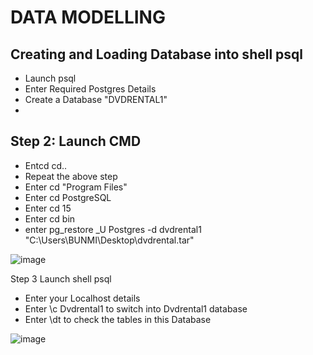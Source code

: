 
# DATA MODELLING

## Creating and Loading Database into shell psql
+  Launch psql
+  Enter Required Postgres Details
+  Create a Database "DVDRENTAL1"
+  
## Step  2: Launch CMD
+ Entcd cd..
+ Repeat the above step
+ Enter cd "Program Files"
+ Enter cd PostgreSQL
+ Enter cd 15
+ Enter cd bin
+ enter pg_restore _U Postgres -d dvdrental1 "C:\Users\BUNMI\Desktop\dvdrental.tar"

![image](https://github.com/Bumzeal/Data_Engineering_projects/assets/78567274/7510ec65-e051-4f12-89fd-f70810c85dbf)

Step 3 Launch shell psql
+  Enter your Localhost details
+  Enter \c Dvdrental1 to switch into Dvdrental1 database
+  Enter \dt to check the tables in this Database

![image](https://github.com/Bumzeal/Data_Engineering_projects/assets/78567274/04b27494-780e-41ed-afb1-7c26fba0c36b)
